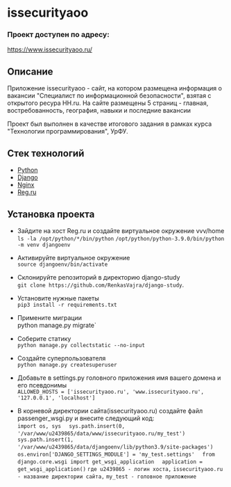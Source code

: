 # issecurityaoo

### Проект доступен по адресу:  
https://www.issecurityaoo.ru/


## Описание

Приложение issecurityaoo - сайт, на котором размещена информация о вакансии 
"Специалист по информационной безопасности", взятая с открытого ресура HH.ru.
На сайте размещены 5 страниц - главная, востребованность, география, навыки
и последние вакансии

Проект был выполнен в качестве итогового задания в рамках курса "Технологии программирования", УрФУ.

## Стек технологий
- [Python](https://www.python.org/)
- [Django](https://www.djangoproject.com/)
- [Nginx](https://nginx.org/)
- [Reg.ru](https://www.reg.ru/)

## Установка проекта 

- Зайдите на хост Reg.ru и создайте виртуальное окружение vvv/home \
  `ls -la /opt/python/*/bin/python`
  `/opt/python/python-3.9.0/bin/python -m venv djangoenv`

- Активируйте виртуальное окружение \
  `source djangoenv/bin/activate`
- Склонируйте репозиторий в директорию django-study \
`git clone https://github.com/RenkasVajra/django-study`.
- Установите нужные пакеты \
  `pip3 install -r requirements.txt`

- Примените миграции \
  python manage.py migrate`

- Соберите статику \
`python manage.py collectstatic --no-input`

- Создайте суперпользователя \
`python manage.py createsuperuser`

- Добавьте в settings.py головного приложения имя вашего домена и его псевдонимы \
  `ALLOWED_HOSTS = ['issecurityaoo.ru', 'www.issecurityaoo.ru', '127.0.0.1', 'localhost']`

- В корневой директории сайта(issecurityaoo.ru) создайте файл passenger_wsgi.py и внесите следующий код: \
  `import os, sys`
  `  sys.path.insert(0, '/var/www/u2439865/data/www/issecurityaoo.ru/my_test')`
  `  sys.path.insert(1, '/var/www/u2439865/data/djangoenv/lib/python3.9/site-packages')`
  `  os.environ['DJANGO_SETTINGS_MODULE'] = 'my_test.settings'`
  `  from django.core.wsgi import get_wsgi_application`
  `  application = get_wsgi_application()`
  `где u2439865 - логин хоста,`
  `issecurityaoo.ru - название директории сайта,`
  `my_test - головное приложение`
